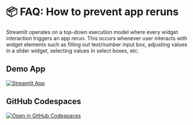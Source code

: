 # 📦 FAQ: How to prevent app reruns

Streamlit operates on a top-down execution model where every widget interaction triggers an app rerun. This occurs whenever user interacts with widget elements such as filling out text/number input box, adjusting values in a slider widget, selecting values in select boxes, etc.

## Demo App

[![Streamlit App](https://static.streamlit.io/badges/streamlit_badge_black_white.svg)](https://faq-session-state.streamlit.app/)

## GitHub Codespaces

[![Open in GitHub Codespaces](https://github.com/codespaces/badge.svg)](https://codespaces.new/streamlit/st-faq-session-state?quickstart=1)
